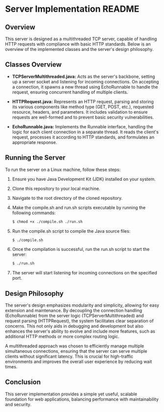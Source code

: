 # Server Implementation README

## Overview

This server is designed as a multithreaded TCP server, capable of handling HTTP requests with compliance with basic HTTP standards. Below is an overview of the implemented classes and the server's design philosophy.

## Classes Overview

- **TCPServerMultithreaded.java:** Acts as the server's backbone, setting up a server socket and listening for incoming connections. On accepting a connection, it spawns a new thread using EchoRunnable to handle the request, ensuring concurrent handling of multiple clients.

- **HTTPRequest.java:** Represents an HTTP request, parsing and storing its various components like method type (GET, POST, etc.), requested resource, headers, and parameters. It includes validation to ensure requests are well-formed and to prevent basic security vulnerabilities.

- **EchoRunnable.java:** Implements the Runnable interface, handling the logic for each client connection in a separate thread. It reads the client's request, processes it according to HTTP standards, and formulates an appropriate response.

## Running the Server

To run the server on a Linux machine, follow these steps:

1. Ensure you have Java Development Kit (JDK) installed on your system.
2. Clone this repository to your local machine.
3. Navigate to the root directory of the cloned repository.
4. Make the compile.sh and run.sh scripts executable by running the following commands:

    ```bash
    $ chmod +x ./compile.sh ./run.sh
    ```

5. Run the compile.sh script to compile the Java source files:

    ```bash
    $ ./compile.sh
    ```

6. Once the compilation is successful, run the run.sh script to start the server:

    ```bash
    $ ./run.sh
    ```

7. The server will start listening for incoming connections on the specified port.

## Design Philosophy

The server's design emphasizes modularity and simplicity, allowing for easy extension and maintenance. By decoupling the connection handling (EchoRunnable) from the server logic (TCPServerMultithreaded) and request parsing (HTTPRequest), the system facilitates clear separation of concerns. This not only aids in debugging and development but also enhances the server's ability to evolve and include more features, such as additional HTTP methods or more complex routing logic.

A multithreaded approach was chosen to efficiently manage multiple simultaneous connections, ensuring that the server can serve multiple clients without significant latency. This is crucial for high-traffic environments and improves the overall user experience by reducing wait times.

## Conclusion

This server implementation provides a simple yet useful, scalable foundation for web applications, balancing performance with maintainability and security.
